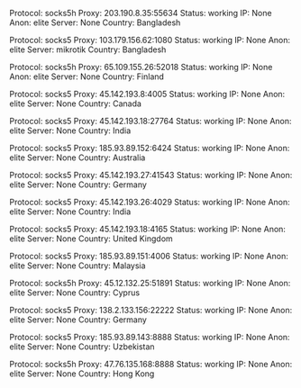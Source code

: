 Protocol: socks5h
Proxy: 203.190.8.35:55634
Status: working
IP: None
Anon: elite
Server: None
Country: Bangladesh

Protocol: socks5
Proxy: 103.179.156.62:1080
Status: working
IP: None
Anon: elite
Server: mikrotik
Country: Bangladesh

Protocol: socks5h
Proxy: 65.109.155.26:52018
Status: working
IP: None
Anon: elite
Server: None
Country: Finland

Protocol: socks5
Proxy: 45.142.193.8:4005
Status: working
IP: None
Anon: elite
Server: None
Country: Canada

Protocol: socks5
Proxy: 45.142.193.18:27764
Status: working
IP: None
Anon: elite
Server: None
Country: India

Protocol: socks5
Proxy: 185.93.89.152:6424
Status: working
IP: None
Anon: elite
Server: None
Country: Australia

Protocol: socks5
Proxy: 45.142.193.27:41543
Status: working
IP: None
Anon: elite
Server: None
Country: Germany

Protocol: socks5
Proxy: 45.142.193.26:4029
Status: working
IP: None
Anon: elite
Server: None
Country: India

Protocol: socks5
Proxy: 45.142.193.18:4165
Status: working
IP: None
Anon: elite
Server: None
Country: United Kingdom

Protocol: socks5
Proxy: 185.93.89.151:4006
Status: working
IP: None
Anon: elite
Server: None
Country: Malaysia

Protocol: socks5h
Proxy: 45.12.132.25:51891
Status: working
IP: None
Anon: elite
Server: None
Country: Cyprus

Protocol: socks5
Proxy: 138.2.133.156:22222
Status: working
IP: None
Anon: elite
Server: None
Country: Germany

Protocol: socks5
Proxy: 185.93.89.143:8888
Status: working
IP: None
Anon: elite
Server: None
Country: Uzbekistan

Protocol: socks5h
Proxy: 47.76.135.168:8888
Status: working
IP: None
Anon: elite
Server: None
Country: Hong Kong

